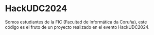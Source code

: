 # HackUDC2024
Somos estudiantes de la FIC (Facultad de Informática da Coruña), este código es el fruto de un proyecto realizado en el evento HackUDC2024.
